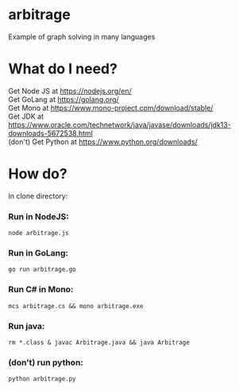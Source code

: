 # arbitrage
Example of graph solving in many languages

# What do I need?
Get Node JS at https://nodejs.org/en/  
Get GoLang at https://golang.org/  
Get Mono at https://www.mono-project.com/download/stable/  
Get JDK at https://www.oracle.com/technetwork/java/javase/downloads/jdk13-downloads-5672538.html    
(don't) Get Python at https://www.python.org/downloads/  
  
# How do?
In clone directory:
### Run in NodeJS:
```
node arbitrage.js
```
### Run in GoLang:
```
go run arbitrage.go
```
### Run C# in Mono:
```
mcs arbitrage.cs && mono arbitrage.exe
```
### Run java:
```
rm *.class & javac Arbitrage.java && java Arbitrage
```
### (don't) run python:
```
python arbitrage.py
```